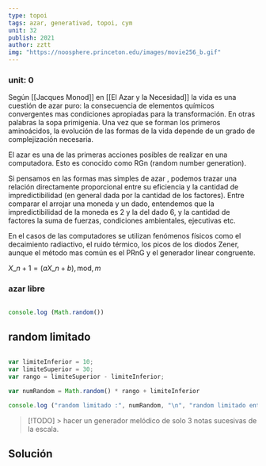 ```yaml
---
type: topoi
tags: azar, generativad, topoi, cym
unit: 32
publish: 2021
author: zztt
img: "https://noosphere.princeton.edu/images/movie256_b.gif"
---
```


### unit: 0

Según [[Jacques Monod]] en [[El Azar y la Necesidad]] la vida es una cuestión de azar puro: la consecuencia de elementos químicos convergentes mas condiciones apropiadas para la transformación. En otras palabras la sopa primigenia. Una vez que se forman los primeros aminoácidos, la evolución de las formas de la vida depende de un grado de complejización necesaria.

El azar es una de las primeras acciones posibles de realizar en una computadora. Esto es conocido como RGn (random number generation).

Si pensamos en las formas mas simples de azar , podemos trazar una relación directamente proporcional entre su eficiencia y la cantidad de impredictibilidad (en general dada por la cantidad de los factores). Entre comparar el arrojar una moneda y un dado, entendemos que la impredictibilidad de la moneda es 2 y la del dado 6, y la cantidad de factores la suma de fuerzas, condiciones ambientales, ejecutivas etc.

En el casos de las computadores se utilizan fenómenos físicos como el decaimiento radiactivo, el ruido térmico, los picos de los diodos Zener, aunque el método mas común es el PRnG y el generador linear congruente.

$X\_{n+1} = (a X\_n + b), \textrm{mod}, m$

### azar libre

```js

console.log (Math.random())

```

## random limitado

```js

var limiteInferior = 10;
var limiteSuperior = 30;
var rango = limiteSuperior - limiteInferior;

var numRandom = Math.random() * rango + limiteInferior

console.log ("random limitado :", numRandom, "\n", "random limitado entero :", Math.round(numRandom) )

```

> [!TODO] > hacer un generador melódico de solo 3 notas sucesivas de la escala.


## Solución


